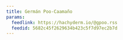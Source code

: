 ```yaml
---
title: Germán Poo-Caamaño
params:
  feedlink: https://hachyderm.io/@gpoo.rss
  feedid: 5682c45f2629634b423c5f7d97ec2b7d
---
```


